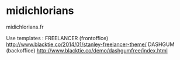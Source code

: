 midichlorians
===========

midichlorians.fr


Use templates :
    FREELANCER (frontoffice) http://www.blacktie.co/2014/01/stanley-freelancer-theme/
    DASHGUM (backoffice) http://www.blacktie.co/demo/dashgumfree/index.html

